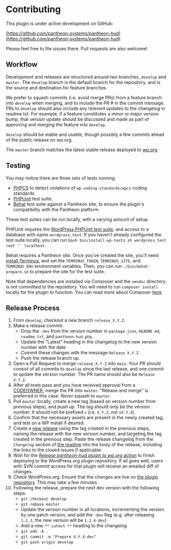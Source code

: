 # Contributing

This plugin is under active development on GitHub:

[https://github.com/pantheon-systems/pantheon-hud](https://github.com/pantheon-systems/pantheon-hud)

Please feel free to file issues there. Pull requests are also welcome!

## Workflow

Development and releases are structured around two branches, `develop` and `master`. The `develop` branch is the default branch for the repository, and is the source and destination for feature branches.

We prefer to squash commits (i.e. avoid merge PRs) from a feature branch into `develop` when merging, and to include the PR # in the commit message. PRs to `develop` should also include any relevent updates to the changelog in readme.txt. For example, if a feature constitutes a minor or major version bump, that version update should be discussed and made as part of approving and merging the feature into `develop`.

`develop` should be stable and usable, though possibly a few commits ahead of the public release on wp.org.

The `master` branch matches the latest stable release deployed to [wp.org](wp.org).

## Testing

You may notice there are three sets of tests running:

* [PHPCS](https://github.com/squizlabs/PHP_CodeSniffer) to detect violations of `wp-coding-standards/wpcs` coding standards.
* [PHPUnit](https://phpunit.de/) test suite.
* [Behat](http://behat.org/) test suite against a Pantheon site, to ensure the plugin's compatibility with the Pantheon platform.

These test suites can be run locally, with a varying amount of setup.

PHPUnit requires the [WordPress PHPUnit test suite](https://make.wordpress.org/core/handbook/testing/automated-testing/phpunit/), and access to a database with name `wordpress_test`. If you haven't already configured the test suite locally, you can run `bash bin/install-wp-tests.sh wordpress_test root '' localhost`.

Behat requires a Pantheon site. Once you've created the site, you'll need [install Terminus](https://github.com/pantheon-systems/terminus#installation), and set the `TERMINUS_TOKEN`, `TERMINUS_SITE`, and `TERMINUS_ENV` environment variables. Then, you can run `./bin/behat-prepare.sh` to prepare the site for the test suite.

Note that dependencies are installed via Composer and the `vendor` directory is not committed to the repository. You will need to run `composer install` locally for the plugin to function. You can read more about Composer [here](https://getcomposer.org)

## Release Process

1. From `develop`, checkout a new branch `release_X.Y.Z`.
1. Make a release commit:
    * Drop the `-dev` from the version number in `package.json`, `README.md`, `readme.txt`, and `pantheon-hud.php`.
    * Update the "Latest" heading in the changelog to the new version number with the date
    * Commit these changes with the message `Release X.Y.Z`
    * Push the release branch up.
1. Open a Pull Request to merge `release_X.Y.Z` into `main`. Your PR should consist of all commits to `develop` since the last release, and one commit to update the version number. The PR name should also be `Release X.Y.Z`.
1. After all tests pass and you have received approval from a [CODEOWNER](./CODEOWNERS), merge the PR into `master`. "Rebase and merge" is preferred in this case. _Never_ squash to `master`.
1. Pull `master` locally, create a new tag (based on version number from previous steps), and push up. The tag should _only_ be the version number. It _should not_ be prefixed  `v` (i.e. `X.Y.Z`, not `vX.Y.X`).
1. Confirm that the necessary assets are present in the newly created tag, and test on a WP install if desired.
1. Create a [new release](https://github.com/pantheon-systems/pantheon-hud/releases/new) using the tag created in the previous steps, naming the release with the new version number, and targeting the tag created in the previous step. Paste the release changelog from the `Changelog` section of [the readme](readme.txt) into the body of the release, including the links to the closed issues if applicable.
1. Wait for the [_Release pantheon-hud plugin to wp.org_ action](https://github.com/pantheon-systems/pantheon-hud/actions/workflows/wordpress-plugin-deploy.yml) to finish deploying to the WordPress.org plugin repository. If all goes well, users with SVN commit access for that plugin will receive an emailed diff of changes.
1. Check WordPress.org: Ensure that the changes are live on [the plugin repository](https://wordpress.org/plugins/pantheon-hud/). This may take a few minutes.
1. Following the release, prepare the next dev version with the following steps:
    * `git checkout develop`
    * `git rebase master`
    * Update the version number in all locations, incrementing the version by one patch version, and add the `-dev` flag (e.g. after releasing `1.2.3`, the new verison will be `1.2.4-dev`)
    * Add a new `** Latest **` heading to the changelog
    * `git add -A .`
    * `git commit -m "Prepare X.Y.X-dev"`
    * `git push origin develop`